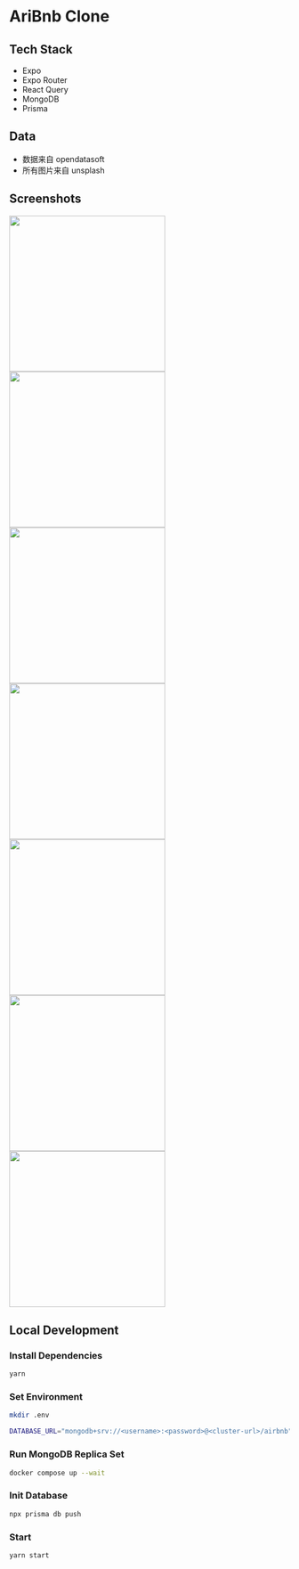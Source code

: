 # AriBnb Clone

## Tech Stack

- Expo
- Expo Router
- React Query
- MongoDB
- Prisma

## Data

- 数据来自 opendatasoft
- 所有图片来自 unsplash

## Screenshots

<img src="./screenshots/首页1.png" width="280" /><img src="./screenshots/首页2.png" width="280" /><img src="./screenshots/calendar.png" width="280" /><img src="./screenshots/categorySheet.png" width="280" /><img src="./screenshots/search.png" width="280" /><img src="./screenshots/详情页1.jpg" width="280" /><img src="./screenshots/详情页2.jpg" width="280" />

## Local Development

### Install Dependencies

```bash
yarn
```

### Set Environment

```bash
mkdir .env
```

```bash
DATABASE_URL="mongodb+srv://<username>:<password>@<cluster-url>/airbnb"
```

### Run MongoDB Replica Set

```bash
docker compose up --wait
```

### Init Database

```bash
npx prisma db push
```

### Start

```bash
yarn start
```
